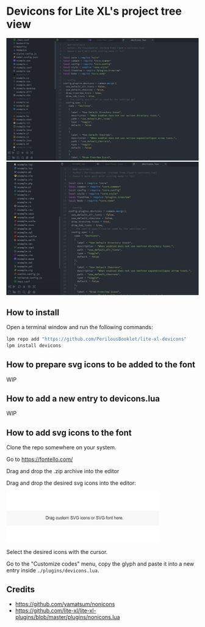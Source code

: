 # Devicons for Lite XL's project tree view

<img loading="lazy" width="1024px" src="./images/picture1.png" alt="image_name png" />

<img loading="lazy" width="1024px" src="./images/picture2.png" alt="image_name png" />

## How to install
Open a terminal window and run the following commands:
```sh
lpm repo add "https://github.com/PerilousBooklet/lite-xl-devicons"
lpm install devicons
```

## How to prepare svg icons to be added to the font
WIP

## How to add a new entry to devicons.lua
WIP

## How to add svg icons to the font
Clone the repo somewhere on your system.

Go to https://fontello.com/

Drag and drop the .zip archive into the editor

Drag and drop the desired svg icons into the editor:

<img loading="lazy" width="400px" src="./images/fontello-editor.png" alt="image_name png" />

Select the desired icons with the cursor.

Go to the "Customize codes" menu, copy the glyph and paste it into a new entry inside `./plugins/devicons.lua`.

## Credits
- https://github.com/yamatsum/nonicons
- https://github.com/lite-xl/lite-xl-plugins/blob/master/plugins/nonicons.lua
